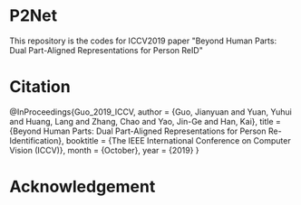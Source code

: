 # P2Net
  This repository is the codes for ICCV2019 paper "Beyond Human Parts: Dual Part-Aligned Representations for Person ReID"

# Citation

@InProceedings{Guo_2019_ICCV,
author = {Guo, Jianyuan and Yuan, Yuhui and Huang, Lang and Zhang, Chao and Yao, Jin-Ge and Han, Kai},
title = {Beyond Human Parts: Dual Part-Aligned Representations for Person Re-Identification},
booktitle = {The IEEE International Conference on Computer Vision (ICCV)},
month = {October},
year = {2019}
}

# Acknowledgement
